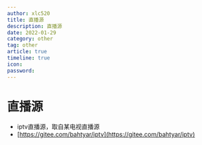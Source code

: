 ```yaml
---
author: xlc520
title: 直播源
description: 直播源
date: 2022-01-29
category: other
tag: other
article: true
timeline: true
icon: 
password: 
---
```

# 直播源



- iptv直播源，取自某电视直播源
- [https://gitee.com/bahtyar/iptv](https://gitee.com/bahtyar/iptv)

